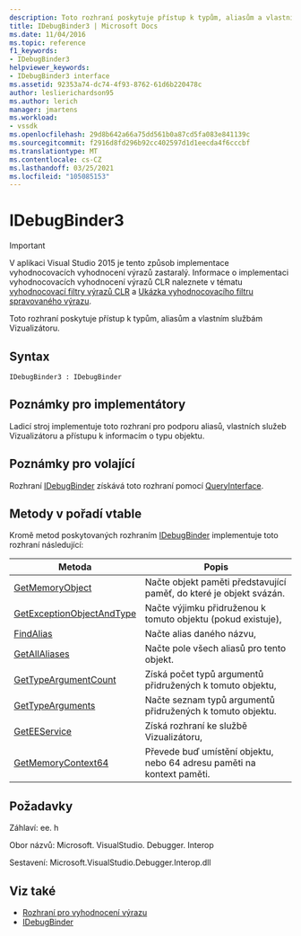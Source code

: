 ```yaml
---
description: Toto rozhraní poskytuje přístup k typům, aliasům a vlastním službám Vizualizátoru.
title: IDebugBinder3 | Microsoft Docs
ms.date: 11/04/2016
ms.topic: reference
f1_keywords:
- IDebugBinder3
helpviewer_keywords:
- IDebugBinder3 interface
ms.assetid: 92353a74-dc74-4f93-8762-61d6b220478c
author: leslierichardson95
ms.author: lerich
manager: jmartens
ms.workload:
- vssdk
ms.openlocfilehash: 29d8b642a66a75dd561b0a87cd5fa083e841139c
ms.sourcegitcommit: f2916d8fd296b92cc402597d1d1eecda4f6cccbf
ms.translationtype: MT
ms.contentlocale: cs-CZ
ms.lasthandoff: 03/25/2021
ms.locfileid: "105085153"
---
```

# <a name="idebugbinder3"></a>IDebugBinder3
> [!IMPORTANT]
> V aplikaci Visual Studio 2015 je tento způsob implementace vyhodnocovacích vyhodnocení výrazů zastaralý. Informace o implementaci vyhodnocovacích vyhodnocení výrazů CLR naleznete v tématu [vyhodnocovací filtry výrazů CLR](https://github.com/Microsoft/ConcordExtensibilitySamples/wiki/CLR-Expression-Evaluators) a [Ukázka vyhodnocovacího filtru spravovaného výrazu](https://github.com/Microsoft/ConcordExtensibilitySamples/wiki/Managed-Expression-Evaluator-Sample).

 Toto rozhraní poskytuje přístup k typům, aliasům a vlastním službám Vizualizátoru.

## <a name="syntax"></a>Syntax

```
IDebugBinder3 : IDebugBinder
```

## <a name="notes-for-implementers"></a>Poznámky pro implementátory
 Ladicí stroj implementuje toto rozhraní pro podporu aliasů, vlastních služeb Vizualizátoru a přístupu k informacím o typu objektu.

## <a name="notes-for-callers"></a>Poznámky pro volající
 Rozhraní [IDebugBinder](../../../extensibility/debugger/reference/idebugbinder.md) získává toto rozhraní pomocí [QueryInterface](/cpp/atl/queryinterface).

## <a name="methods-in-vtable-order"></a>Metody v pořadí vtable
 Kromě metod poskytovaných rozhraním [IDebugBinder](../../../extensibility/debugger/reference/idebugbinder.md) implementuje toto rozhraní následující:

|Metoda|Popis|
|------------|-----------------|
|[GetMemoryObject](../../../extensibility/debugger/reference/idebugbinder3-getmemoryobject.md)|Načte objekt paměti představující paměť, do které je objekt svázán.|
|[GetExceptionObjectAndType](../../../extensibility/debugger/reference/idebugbinder3-getexceptionobjectandtype.md)|Načte výjimku přidruženou k tomuto objektu (pokud existuje),|
|[FindAlias](../../../extensibility/debugger/reference/idebugbinder3-findalias.md)|Načte alias daného názvu,|
|[GetAllAliases](../../../extensibility/debugger/reference/idebugbinder3-getallaliases.md)|Načte pole všech aliasů pro tento objekt.|
|[GetTypeArgumentCount](../../../extensibility/debugger/reference/idebugbinder3-gettypeargumentcount.md)|Získá počet typů argumentů přidružených k tomuto objektu,|
|[GetTypeArguments](../../../extensibility/debugger/reference/idebugbinder3-gettypearguments.md)|Načte seznam typů argumentů přidružených k tomuto objektu.|
|[GetEEService](../../../extensibility/debugger/reference/idebugbinder3-geteeservice.md)|Získá rozhraní ke službě Vizualizátoru,|
|[GetMemoryContext64](../../../extensibility/debugger/reference/idebugbinder3-getmemorycontext64.md)|Převede buď umístění objektu, nebo 64 adresu paměti na kontext paměti.|

## <a name="requirements"></a>Požadavky
 Záhlaví: ee. h

 Obor názvů: Microsoft. VisualStudio. Debugger. Interop

 Sestavení: Microsoft.VisualStudio.Debugger.Interop.dll

## <a name="see-also"></a>Viz také
- [Rozhraní pro vyhodnocení výrazu](../../../extensibility/debugger/reference/expression-evaluation-interfaces.md)
- [IDebugBinder](../../../extensibility/debugger/reference/idebugbinder.md)

